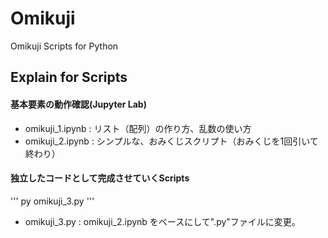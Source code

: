 # Omikuji
Omikuji Scripts for Python

## Explain for Scripts
#### 基本要素の動作確認(Jupyter Lab)
- omikuji_1.ipynb : リスト（配列）の作り方、乱数の使い方
- omikuji_2.ipynb : シンプルな、おみくじスクリプト（おみくじを1回引いて終わり）
#### 独立したコードとして完成させていくScripts
'''
py omikuji_3.py
'''

- omikuji_3.py : omikuji_2.ipynb をベースにして".py"ファイルに変更。

